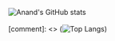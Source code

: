 ![Anand's GitHub stats](https://github-readme-stats.vercel.app/api?username=Techseeker-404&show_icons=true&theme=gruvbox&include_all_commits&count_private=true)
<br>
<br>
[comment]: <> (![Top Langs](https://github-readme-stats.vercel.app/api/top-langs/?username=Techseeker-404&langs_count=10&hide=Jupyter_notebook&show_icons=true&theme=gruvbox&include_all_commits&count_private=true))
